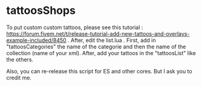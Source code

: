 # tattoosShops

To put custom custom tattoos, please see this tutorial : https://forum.fivem.net/t/release-tutorial-add-new-tattoos-and-overlays-example-included/8450 . After, edit the list.lua . First, add in "tattoosCategories" the name of the categorie and then the name of the collection (name of your xml). After, add your tattoos in the "tattoosList" like the others.


Also, you can re-release this script for ES and other cores. But I ask you to credit me.
